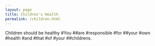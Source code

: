 ```yaml
---
layout: page
title: Children's Health
permalink: /children.html
---
```


Children should be healthy
#You
##are
#responsible
#for 
##your
#own
#health
#and
#that
#of
#your
##childrens.
